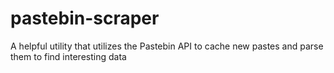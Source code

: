 # pastebin-scraper
A helpful utility that utilizes the Pastebin API to cache new pastes and parse them to find interesting data
